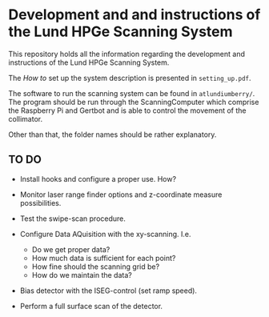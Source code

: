 # Development and and instructions of the Lund HPGe Scanning System #

This repository holds all the information regarding the development and instructions of the Lund HPGe Scanning System. 

The _How to_ set up the system description is presented in `setting_up.pdf`. 

The software to run the scanning system can be found in `atlundiumberry/`. 
The program should be run through the ScanningComputer which comprise the Raspberry Pi and Gertbot and is able to control the movement of the collimator. 

Other than that, the folder names should be rather explanatory. 

## TO DO ##

* Install hooks and configure a proper use. How?
* Monitor laser range finder options and z-coordinate measure possibilities. 


* Test the swipe-scan procedure. 
* Configure Data AQuisition with the xy-scanning. I.e.
  * Do we get proper data?
  * How much data is sufficient for each point? 
  * How fine should the scanning grid be?
  * How do we maintain the data?
* Bias detector with the ISEG-control (set ramp speed).
* Perform a full surface scan of the detector. 

